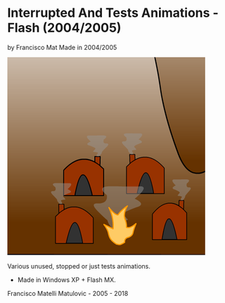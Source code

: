 # Interrupted And Tests Animations - Flash (2004/2005)
by Francisco Mat
Made in 2004/2005

![Interrupted And Tests Animations - Flash](2018-06-21-20-caves.png)

Various unused, stopped or just tests animations.

* Made in Windows XP + Flash MX.

Francisco Matelli Matulovic - 2005 - 2018